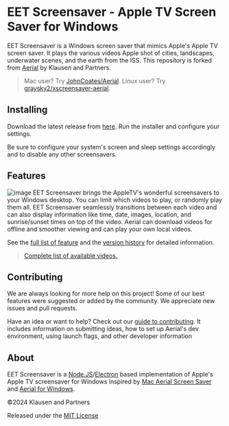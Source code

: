 <p align="center">  
    <img alt="" src="/images/surface_preview.gif" />
</p>
<p align="center">
    <img alt="" src="https://img.shields.io/badge/platform-Windows-blue?style=flat-square" />
    <img alt="" src="https://img.shields.io/github/last-commit/OrangeJedi/Aerial?style=flat-square" />
    <img alt="" src="https://img.shields.io/github/v/release/OrangeJedi/Aerial?style=flat-square" />
    <img alt="" src="https://img.shields.io/github/downloads/OrangeJedi/Aerial/total?style=flat-square" />
</p>

# EET Screensaver - Apple TV Screen Saver for Windows
 
EET Screensaver is a Windows screen saver that mimics Apple's  Apple TV screen saver. It plays the various videos Apple shot of cities, landscapes, underwater scenes, and the earth from the ISS. This repository is forked from [Aerial](https://github.com/OrangeJedi/Aerial) by Klausen and Partners.

> Mac user? Try [JohnCoates/Aerial](https://github.com/JohnCoates/Aerial). Linux user? Try [graysky2/xscreensaver-aerial](https://github.com/graysky2/xscreensaver-aerial/).

## Installing
Download the latest release from [here](https://github.com/OrangeJedi/Aerial/releases). Run the installer and configure your settings.

Be sure to configure your system's screen and sleep settings accordingly and to disable any other screensavers.

## Features
![image](https://user-images.githubusercontent.com/25063853/224231865-f8716c9a-ff9a-4c2b-bf18-21dc1bd4d504.png)
EET Screensaver brings the AppleTV's wonderful screensavers to your Windows desktop. You can limit which videos to play, or randomly play them all. 
EET Screensaver seamlessly transitions between each video and can also display information like time, date, images, location, and sunrise/sunset times on top of the video.
Aerial can download videos for offline and smoother viewing and can play your own local videos.

See the [full list of feature](https://github.com/OrangeJedi/Aerial/wiki/Features-&-To-Do-List) and the [version history](https://github.com/OrangeJedi/Aerial/wiki/Version-History) for detailed information.

>[Complete list of available videos.](https://docs.google.com/spreadsheets/d/1bboTohF06r-fafrImTExAPqM9m6h2m2lgJyAkQuYVJI/edit#gid=1684411812)

## Contributing

We are always looking for more help on this project! Some of our best features were suggested or added by the community. We appreciate new issues and pull requests.

Have an idea or want to help? Check out our [guide to contributing](https://github.com/OrangeJedi/Aerial/wiki/Contributing-Guide). 
It includes information on submitting ideas, how to set up Aerial's dev environment, using launch flags, and other developer information

## About
EET Screensaver is a [Node.JS](https://nodejs.org)/[Electron](https://www.electronjs.org/) based implementation of Apple's Apple TV screensaver for Windows inspired by [Mac Aerial Screen Saver](https://github.com/JohnCoates/Aerial) and [Aerial for Windows](https://github.com/cDima/Aerial).

©2024 Klausen and Partners

Released under the [MIT License](https://github.com/OrangeJedi/Aerial/blob/master/LICENSE)
